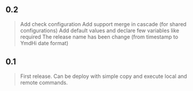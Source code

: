 ## 0.2

> Add check configuration
> Add support merge in cascade (for shared configurations)
> Add default values and declare few variables like required
> The release name has been change (from timestamp to YmdHi date format)

## 0.1

> First release. Can be deploy with simple copy and execute local and remote commands.
